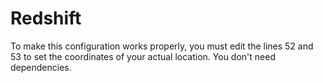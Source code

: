 # Redshift

To make this configuration works properly, you must edit the lines 52 and 53 to
set the coordinates of your actual location. You don't need dependencies.
